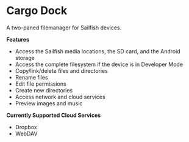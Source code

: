Cargo Dock
==========

A two-paned filemanager for Sailfish devices.

**Features**

* Access the Sailfish media locations, the SD card, and the Android storage
* Access the complete filesystem if the device is in Developer Mode
* Copy/link/delete files and directories
* Rename files
* Edit file permissions
* Create new directories
* Access network and cloud services
* Preview images and music

**Currently Supported Cloud Services**

* Dropbox
* WebDAV
